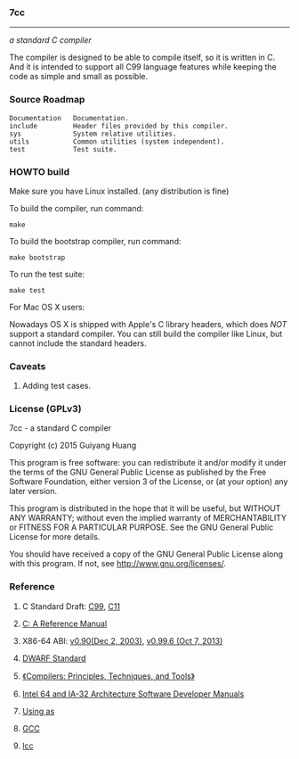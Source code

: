 ### 7cc
---------
*a standard C compiler*

The compiler is designed to be able to compile itself, so it is written in C. And it is intended to support all C99 language features while keeping the code as simple and small as possible.


### Source Roadmap

	Documentation   Documentation.
	include			Header files provided by this compiler.
	sys				System relative utilities.
	utils			Common utilities (system independent).
	test			Test suite.


### HOWTO build

Make sure you have Linux installed. (any distribution is fine)

To build the compiler, run command:

   	make

To build the bootstrap compiler, run command:

   	make bootstrap

To run the test suite:

   	make test


For Mac OS X users:

Nowadays OS X is shipped with Apple's C library headers, which does _NOT_ support a standard compiler. You can still build the compiler like Linux, but cannot include the standard headers.

### Caveats

1. Adding test cases.


### License (GPLv3)

7cc - a standard C compiler

Copyright (c) 2015 Guiyang Huang

This program is free software: you can redistribute it and/or modify it under the terms of the GNU General Public License as published by the Free Software Foundation, either version 3 of the License, or (at your option) any later version.

This program is distributed in the hope that it will be useful, but WITHOUT ANY WARRANTY; without even the implied warranty of MERCHANTABILITY or FITNESS FOR A PARTICULAR PURPOSE. See the GNU General Public License for more details.

You should have received a copy of the GNU General Public License along with this program. If not, see http://www.gnu.org/licenses/.


### Reference

1. C Standard Draft: [C99](http://www.open-std.org/jtc1/sc22/wg14/www/docs/n1256.pdf), [C11](http://www.open-std.org/jtc1/sc22/wg14/www/docs/n1570.pdf)

2. [C: A Reference Manual](http://careferencemanual.com)

3. X86-64 ABI: [v0.90(Dec 2, 2003)](http://people.freebsd.org/~obrien/amd64-elf-abi.pdf), [v0.99.6 (Oct 7, 2013)](http://www.x86-64.org/documentation/abi.pdf)

4. [DWARF Standard](http://dwarfstd.org/)

5. [《Compilers: Principles, Techniques, and Tools》](http://dragonbook.stanford.edu/)

6. [Intel 64 and IA-32 Architecture Software Developer Manuals](
http://www.intel.com/content/www/us/en/processors/architectures-software-developer-manuals.html)

7. [Using as](https://sourceware.org/binutils/docs/as/)

8. [GCC](https://github.com/gcc-mirror/gcc)

9. [lcc](https://github.com/drh/lcc)